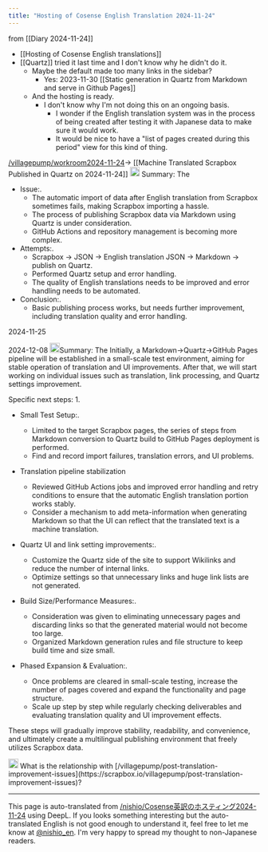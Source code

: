 ```yaml
---
title: "Hosting of Cosense English Translation 2024-11-24"
---
```


from  [[Diary 2024-11-24]]
- [[Hosting of Cosense English translations]]
- [[Quartz]] tried it last time and I don't know why he didn't do it.
    - Maybe the default made too many links in the sidebar?
        - Yes: 2023-11-30  [[Static generation in Quartz from Markdown and serve in Github Pages]]
    - And the hosting is ready.
        - I don't know why I'm not doing this on an ongoing basis.
            - I wonder if the English translation system was in the process of being created after testing it with Japanese data to make sure it would work.
            - It would be nice to have a "list of pages created during this period" view for this kind of thing.

[/villagepump/workroom2024-11-24](https://scrapbox.io/villagepump/workroom2024-11-24)→ [[Machine Translated Scrapbox Published in Quartz on 2024-11-24]]
<img src='https://scrapbox.io/api/pages/nishio-en/gpt/icon' alt='gpt.icon' height="19.5"/>
Summary: The
- Issue:.
    - The automatic import of data after English translation from Scrapbox sometimes fails, making Scrapbox importing a hassle.
    - The process of publishing Scrapbox data via Markdown using Quartz is under consideration.
    - GitHub Actions and repository management is becoming more complex.
- Attempts:.
    - Scrapbox → JSON → English translation JSON → Markdown → publish on Quartz.
    - Performed Quartz setup and error handling.
    - The quality of English translations needs to be improved and error handling needs to be automated.
- Conclusion:.
    - Basic publishing process works, but needs further improvement, including translation quality and error handling.

2024-11-25

2024-12-08
<img src='https://scrapbox.io/api/pages/nishio-en/o1 Pro/icon' alt='o1 Pro.icon' height="19.5"/>Summary: The
Initially, a Markdown→Quartz→GitHub Pages pipeline will be established in a small-scale test environment, aiming for stable operation of translation and UI improvements. After that, we will start working on individual issues such as translation, link processing, and Quartz settings improvement.

Specific next steps: 1.
- Small Test Setup:.
    - Limited to the target Scrapbox pages, the series of steps from Markdown conversion to Quartz build to GitHub Pages deployment is performed.
    - Find and record import failures, translation errors, and UI problems.

- Translation pipeline stabilization
    - Reviewed GitHub Actions jobs and improved error handling and retry conditions to ensure that the automatic English translation portion works stably.
    - Consider a mechanism to add meta-information when generating Markdown so that the UI can reflect that the translated text is a machine translation.

- Quartz UI and link setting improvements:.
    - Customize the Quartz side of the site to support Wikilinks and reduce the number of internal links.
    - Optimize settings so that unnecessary links and huge link lists are not generated.

- Build Size/Performance Measures:.
    - Consideration was given to eliminating unnecessary pages and discarding links so that the generated material would not become too large.
    - Organized Markdown generation rules and file structure to keep build time and size small.

- Phased Expansion & Evaluation:.
    - Once problems are cleared in small-scale testing, increase the number of pages covered and expand the functionality and page structure.
    - Scale up step by step while regularly checking deliverables and evaluating translation quality and UI improvement effects.

These steps will gradually improve stability, readability, and convenience, and ultimately create a multilingual publishing environment that freely utilizes Scrapbox data.

<img src='https://scrapbox.io/api/pages/nishio-en/nishio/icon' alt='nishio.icon' height="19.5"/>
What is the relationship with [/villagepump/post-translation-improvement-issues](https://scrapbox.io/villagepump/post-translation-improvement-issues)?

---
This page is auto-translated from [/nishio/Cosense英訳のホスティング2024-11-24](https://scrapbox.io/nishio/Cosense英訳のホスティング2024-11-24) using DeepL. If you looks something interesting but the auto-translated English is not good enough to understand it, feel free to let me know at [@nishio_en](https://twitter.com/nishio_en). I'm very happy to spread my thought to non-Japanese readers.